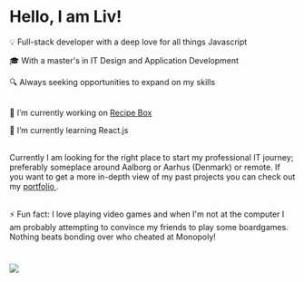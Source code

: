 # Hello, I am Liv!

:bulb: Full-stack developer with a deep love for all things Javascript

:mortar_board: With a master's in IT Design and Application Development

:mag: Always seeking opportunities to expand on my skills <br/><br/>



🔭 I’m currently working on [Recipe Box](https://github.com/LiviaBoeriu/RecipeBox)

🌱 I’m currently learning React.js <br/><br/>

Currently I am looking for the right place to start my professional IT journey; preferably someplace around Aalborg or Aarhus (Denmark) or remote. If you want to get a more in-depth view of my past projects you can check out my [ portfolio ](https://liviaboeriu.com). <br/><br/>


⚡ Fun fact: I love playing video games and when I'm not at the computer I am probably attempting to convince my friends to play some boardgames. Nothing beats bonding over who cheated at Monopoly! 

#
<a href="https://www.linkedin.com/in/liviaboeriu/"><img src="https://img.shields.io/badge/linkedin-%230077B5.svg?&style=for-the-badge&logo=linkedin&logoColor=white" /></a>
